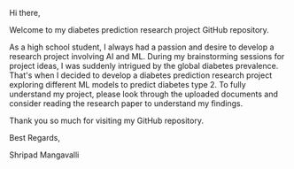 Hi there,

Welcome to my diabetes prediction research project GitHub repository.

As a high school student, I always had a passion and desire to develop a research project involving AI and ML. During my brainstorming sessions for project ideas, I was suddenly intrigued by the global diabetes prevalence. That's when I decided to develop a diabetes prediction research project exploring different ML models to predict diabetes type 2. To fully understand my project, please look through the uploaded documents and consider reading the research paper to understand my findings.

Thank you so much for visiting my GitHub repository.

Best Regards,

Shripad Mangavalli
